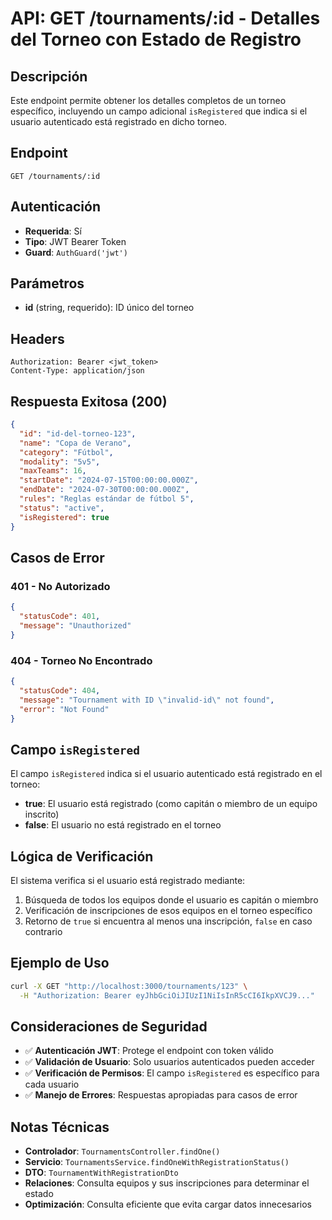 # API: GET /tournaments/:id - Detalles del Torneo con Estado de Registro

## Descripción
Este endpoint permite obtener los detalles completos de un torneo específico, incluyendo un campo adicional `isRegistered` que indica si el usuario autenticado está registrado en dicho torneo.

## Endpoint
```
GET /tournaments/:id
```

## Autenticación
- **Requerida**: Sí
- **Tipo**: JWT Bearer Token
- **Guard**: `AuthGuard('jwt')`

## Parámetros
- **id** (string, requerido): ID único del torneo

## Headers
```
Authorization: Bearer <jwt_token>
Content-Type: application/json
```

## Respuesta Exitosa (200)
```json
{
  "id": "id-del-torneo-123",
  "name": "Copa de Verano",
  "category": "Fútbol",
  "modality": "5v5",
  "maxTeams": 16,
  "startDate": "2024-07-15T00:00:00.000Z",
  "endDate": "2024-07-30T00:00:00.000Z",
  "rules": "Reglas estándar de fútbol 5",
  "status": "active",
  "isRegistered": true
}
```

## Casos de Error

### 401 - No Autorizado
```json
{
  "statusCode": 401,
  "message": "Unauthorized"
}
```

### 404 - Torneo No Encontrado
```json
{
  "statusCode": 404,
  "message": "Tournament with ID \"invalid-id\" not found",
  "error": "Not Found"
}
```

## Campo `isRegistered`
El campo `isRegistered` indica si el usuario autenticado está registrado en el torneo:
- **true**: El usuario está registrado (como capitán o miembro de un equipo inscrito)
- **false**: El usuario no está registrado en el torneo

## Lógica de Verificación
El sistema verifica si el usuario está registrado mediante:
1. Búsqueda de todos los equipos donde el usuario es capitán o miembro
2. Verificación de inscripciones de esos equipos en el torneo específico
3. Retorno de `true` si encuentra al menos una inscripción, `false` en caso contrario

## Ejemplo de Uso
```bash
curl -X GET "http://localhost:3000/tournaments/123" \
  -H "Authorization: Bearer eyJhbGciOiJIUzI1NiIsInR5cCI6IkpXVCJ9..."
```

## Consideraciones de Seguridad
- ✅ **Autenticación JWT**: Protege el endpoint con token válido
- ✅ **Validación de Usuario**: Solo usuarios autenticados pueden acceder
- ✅ **Verificación de Permisos**: El campo `isRegistered` es específico para cada usuario
- ✅ **Manejo de Errores**: Respuestas apropiadas para casos de error

## Notas Técnicas
- **Controlador**: `TournamentsController.findOne()`
- **Servicio**: `TournamentsService.findOneWithRegistrationStatus()`
- **DTO**: `TournamentWithRegistrationDto`
- **Relaciones**: Consulta equipos y sus inscripciones para determinar el estado
- **Optimización**: Consulta eficiente que evita cargar datos innecesarios
